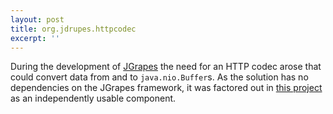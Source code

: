 ```yaml
---
layout: post
title: org.jdrupes.httpcodec
excerpt: ''
---
```


During the development of [JGrapes](http://mnlipp.github.io/jgrapes/) the
need for an HTTP codec arose that could convert data from and to
`java.nio.Buffer`s. As the solution has no dependencies on the JGrapes
framework, it was factored out in 
[this project](https://github.com/mnlipp/jdrupes-httpcodec) as an
independently usable component.
